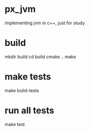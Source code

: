 # px_jvm
implementing jvm in c++, just for study

# build
mkdir build
cd build
cmake ..
make

# make tests
make build-tests
# run all tests
make test

